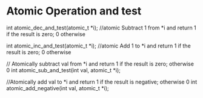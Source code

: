 Atomic Operation and test
=========================

int atomic_dec_and_test(atomic_t *i); //atomic Subtract 1 from *i and return 1 if the result is zero; 0 otherwise

int atomic_inc_and_test(atomic_t *i); //atomic Add 1 to *i and return 1 if the result is zero; 0 otherwise

// Atomically subtract val from *i and return 1 if the result is zero; otherwise 0
int atomic_sub_and_test(int val, atomic_t *i); 

//Atomically add val to *i and return 1 if the result is negative; otherwise 0
int atomic_add_negative(int val, atomic_t *i);


